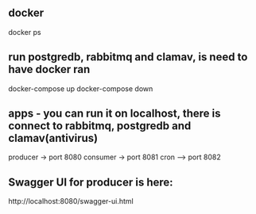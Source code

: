 ## docker
docker ps

## run postgredb, rabbitmq and clamav, is need to have docker ran
docker-compose up
docker-compose down

## apps - you can run it on localhost, there is connect to rabbitmq, postgredb and clamav(antivirus)
producer -> port 8080
consumer -> port 8081
cron –> port 8082

## Swagger UI for producer is here:
http://localhost:8080/swagger-ui.html